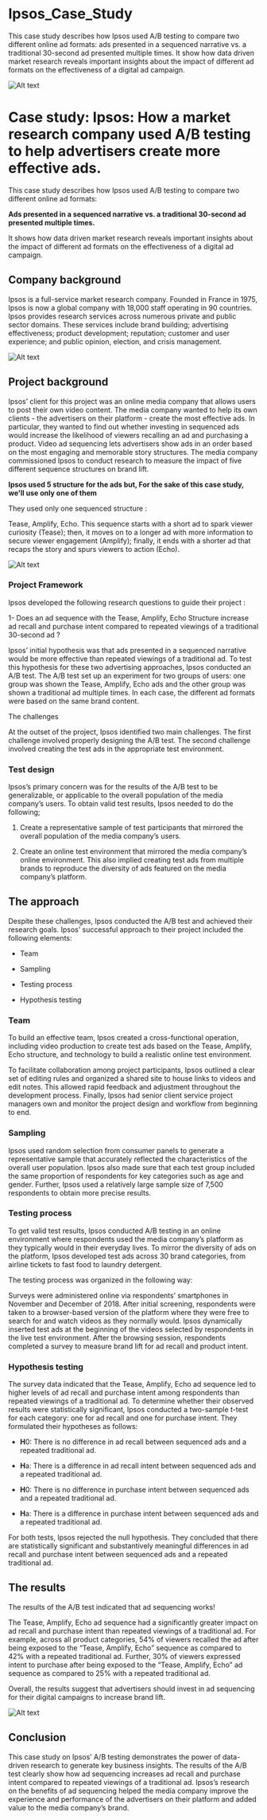 # Ipsos_Case_Study
This case study describes how Ipsos used A/B testing to compare two different online ad formats: ads presented in a sequenced narrative vs. a traditional 30-second ad presented multiple times. It show how data driven market research reveals important insights about the impact of different ad formats on the effectiveness of a digital ad campaign.

![Alt text](https://github.com/FaizanAhK/Ipsos_Case_Study/blob/main/Images/Screenshot%202025-06-01%20091510.png?raw=true)


# Case study: Ipsos: How a market research company used A/B testing to help advertisers create more effective ads.
This case study describes how Ipsos used A/B testing to compare two different online ad formats: 

**Ads presented in a sequenced narrative vs. a traditional 30-second ad presented multiple times.** 

It shows how data driven market research reveals important insights about the impact of different ad formats on the effectiveness of a digital ad campaign.

## Company background  

Ipsos is a full-service market research company. Founded in France in 1975, Ipsos is now a global company with 18,000 staff operating in 90 countries. Ipsos provides research services across numerous private and public sector domains. These services include brand building; advertising effectiveness; product development; reputation; customer and user experience; and public opinion, election, and crisis management.

![Alt text](https://github.com/FaizanAhK/Ipsos_Case_Study/blob/main/Images/Screenshot%202025-06-01%20091626.png?raw=true)

## Project background

Ipsos’ client for this project was an online media company that allows users to post their own video content. The media company wanted to help its own clients - the advertisers on their platform - create the most effective ads. In particular, they wanted to find out whether investing in sequenced ads would increase the likelihood of viewers recalling an ad and purchasing a product. Video ad sequencing lets advertisers show ads in an order based on the most engaging and memorable story structures. The media company commissioned Ipsos to conduct research to measure the impact of five different sequence structures on brand lift.

**Ipsos used 5 structure for the ads but, For the sake of this case study, we'll use only one of them**

They used only one sequenced structure : 

Tease, Amplify, Echo. This sequence starts with a short ad to spark viewer curiosity (Tease); then, it moves on to a longer ad with more information to secure viewer engagement (Amplify); finally, it ends with a shorter ad that recaps the story and spurs viewers to action (Echo).

![Alt text](https://github.com/FaizanAhK/Ipsos_Case_Study/blob/main/Images/Screenshot%202025-06-01%20091850.png?raw=true)

### Project Framework

Ipsos developed the following research questions to guide their project :

1- Does an ad sequence with the Tease, Amplify, Echo Structure increase ad recall and purchase intent compared to repeated viewings of a traditional 30-second ad ?

Ipsos’ initial hypothesis was that ads presented in a sequenced narrative would be more effective than repeated viewings of a traditional ad. To test this hypothesis for these two advertising approaches, Ipsos conducted an A/B test. The A/B test set up an experiment for two groups of users: one group was shown the Tease, Amplify, Echo ads and the other group was shown a traditional ad multiple times. In each case, the different ad formats were based on the same brand content.

The challenges 

At the outset of the project, Ipsos identified two main challenges. The first challenge involved properly designing the A/B test. The second challenge involved creating the test ads in the appropriate test environment.

### **Test design** 

Ipsos’s primary concern was for the results of the A/B test to be generalizable, or applicable to the overall population of the media company’s users. To obtain valid test results, Ipsos needed to do the following; 

1. Create a representative sample of test participants that mirrored the overall population of the media company’s users.
    
2. Create an online test environment that mirrored the media company’s online environment. This also implied creating test ads from multiple brands to reproduce the diversity of ads featured on the media company’s platform.

## The approach  

Despite these challenges, Ipsos conducted the A/B test and achieved their research goals. Ipsos’ successful approach to their project included the following elements: 

- Team
    
- Sampling 
    
- Testing process
    
- Hypothesis testing

### **Team**

To build an effective team, Ipsos created a cross-functional operation, including video production to create test ads based on the Tease, Amplify, Echo structure, and technology to build a realistic online test environment. 

To facilitate collaboration among project participants, Ipsos outlined a clear set of editing rules and organized a shared site to house links to videos and edit notes. This allowed rapid feedback and adjustment throughout the development process. Finally, Ipsos had senior client service project managers own and monitor the project design and workflow from beginning to end.

### **Sampling**  

Ipsos used random selection from consumer panels to generate a representative sample that accurately reflected the characteristics of the overall user population. Ipsos also made sure that each test group included the same proportion of respondents for key categories such as age and gender. Further, Ipsos used a relatively large sample size of 7,500 respondents to obtain more precise results.

### **Testing process** 

To get valid test results, Ipsos conducted A/B testing in an online environment where respondents used the media company’s platform as they typically would in their everyday lives. To mirror the diversity of ads on the platform, Ipsos developed test ads across 30 brand categories, from airline tickets to fast food to laundry detergent. 

The testing process was organized in the following way: 

Surveys were administered online via respondents’ smartphones in November and December of 2018. After initial screening, respondents were taken to a browser-based version of the platform where they were free to search for and watch videos as they normally would. Ipsos dynamically inserted test ads at the beginning of the videos selected by respondents in the live test environment. After the browsing session, respondents completed a survey to measure brand lift for ad recall and product intent.

### **Hypothesis testing**

The survey data indicated that the Tease, Amplify, Echo ad sequence led to higher levels of ad recall and purchase intent among respondents than repeated viewings of a traditional ad. To determine whether their observed results were statistically significant, Ipsos conducted a two-sample t-test for each category: one for ad recall and one for purchase intent. They formulated their hypotheses as follows: 

- **H**0: There is no difference in ad recall between sequenced ads and a repeated traditional ad. 
    
- **H**a: There is a difference in ad recall intent between sequenced ads and a repeated traditional ad. 
    
- **H**0: There is no difference in purchase intent between sequenced ads and a repeated traditional ad. 
    
- **H**a: There is a difference in purchase intent between sequenced ads and a repeated traditional ad. 
    

For both tests, Ipsos rejected the null hypothesis. They concluded that there are statistically significant and substantively meaningful differences in ad recall and purchase intent between sequenced ads and a repeated traditional ad.

## The results  

The results of the A/B test indicated that ad sequencing works!  

The Tease, Amplify, Echo ad sequence had a significantly greater impact on ad recall and purchase intent than repeated viewings of a traditional ad. For example, across all product categories, 54% of viewers recalled the ad after being exposed to the “Tease, Amplify, Echo” sequence as compared to 42% with a repeated traditional ad. Further, 30% of viewers expressed intent to purchase after being exposed to the “Tease, Amplify, Echo” ad sequence as compared to 25% with a repeated traditional ad.

Overall, the results suggest that advertisers should invest in ad sequencing for their digital campaigns to increase brand lift. 

![Alt text](https://github.com/FaizanAhK/Ipsos_Case_Study/blob/main/Images/Screenshot%202025-06-01%20092849.png?raw=true)

## Conclusion 

This case study on Ipsos’ A/B testing demonstrates the power of data-driven research to generate key business insights. The results of the A/B test clearly show how ad sequencing increases ad recall and purchase intent compared to repeated viewings of a traditional ad. Ipsos’s research on the benefits of ad sequencing helped the media company improve the experience and performance of the advertisers on their platform and added value to the media company’s brand.
